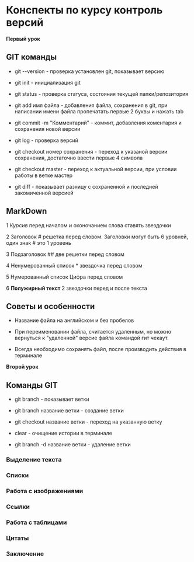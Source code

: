 # Конспекты по курсу контроль версий

**Первый урок**

## GIT команды

* git --version - проверка установлен git, показывает версию

* git init - инициализация git

* git status - проверка статуса, состояния текущей папки/репозитория

* git add имя файла - добавления файла, сохранения в git, при написании имени файла пропечатать первые 2 буквы и нажать tab

* git commit -m "Комментарий" - коммит, добавления коментария и сохранения новой версии

* git log - проверка версий

* git checkout номер сохранения - переход к указаной версии сохранения, достаточно ввести первые 4 символа

* git checkout master - переход к актуальной версии, при условии работы в ветке мастер

* git diff - показывает разницу с сохраненной и последней закомиченной версией


## MarkDown

1 *Курсив* перед началом и оконочанием слова ставять звездочки

2 Заголовок # решетка перед словом. Заголовки могут быть 6 уровней, один знак # это 1 уровень

3 Подзаголовок ## две решетки перед словом

4 Ненумерованный список * звездочка перед словом

5 Нумерованный список Цифра перед словом

6 **Полужирный текст** 2 звездочки перед и после текста

## Советы и особенности

* Название файла на английском и без пробелов

* При переименовании файла, считается удаленным, но можно вернуться к "удаленной" версие файла командой гит чекаут.

* Всегда необходимо сохранять файл, после производить действия в терминале



**Второй урок**

## Команды GIT

* git branch - показывает ветки

* git branch название ветки - создание ветки

* git checkout название ветки - переход на указанную ветку

* clear - очищение истории в терминале

* git branch -d название ветки - удаление ветки

### Выделение текста

### Списки

### Работа с изображениями

### Ссылки

### Работа с таблицами

### Цитаты

### Заключение